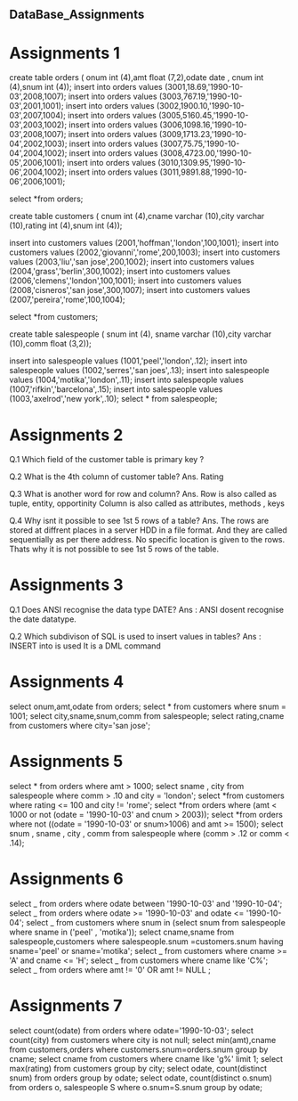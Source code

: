 ## DataBase_Assignments

# Assignments 1

create table orders ( onum int (4),amt float (7,2),odate date , cnum int (4),snum int (4));
insert into orders values (3001,18.69,'1990-10-03',2008,1007);
insert into orders values (3003,767.19,'1990-10-03',2001,1001);
insert into orders values (3002,1900.10,'1990-10-03',2007,1004);
insert into orders values (3005,5160.45,'1990-10-03',2003,1002);
insert into orders values (3006,1098.16,'1990-10-03',2008,1007);
insert into orders values (3009,1713.23,'1990-10-04',2002,1003);
insert into orders values (3007,75.75,'1990-10-04',2004,1002);
insert into orders values (3008,4723.00,'1990-10-05',2006,1001);
insert into orders values (3010,1309.95,'1990-10-06',2004,1002);
insert into orders values (3011,9891.88,'1990-10-06',2006,1001);

select \*from orders;

create table customers ( cnum int (4),cname varchar (10),city varchar (10),rating int (4),snum int (4));

insert into customers values (2001,'hoffman','london',100,1001);
insert into customers values (2002,'giovanni','rome',200,1003);
insert into customers values (2003,'liu','san jose',200,1002);
insert into customers values (2004,'grass','berlin',300,1002);
insert into customers values (2006,'clemens','london',100,1001);
insert into customers values (2008,'cisneros','san jose',300,1007);
insert into customers values (2007,'pereira','rome',100,1004);

select \*from customers;

create table salespeople ( snum int (4), sname varchar (10),city varchar (10),comm float (3,2));

insert into salespeople values (1001,'peel','london',.12);
insert into salespeople values (1002,'serres','san joes',.13);
insert into salespeople values (1004,'motika','london',.11);
insert into salespeople values (1007,'rifkin','barcelona',.15);
insert into salespeople values (1003,'axelrod','new york',.10);
select \* from salespeople;

# Assignments 2

Q.1 Which field of the customer table is primary key ?

Q.2 What is the 4th column of customer table?
Ans. Rating

Q.3 What is another word for row and column?
Ans. Row is also called as tuple, entity, opportinity Column is also called as attributes, methods , keys

Q.4 Why isnt it possible to see 1st 5 rows of a table?
Ans. The rows are stored at diffrent places in a server HDD in a file format. And they
are called sequentially as per there address. No specific location is given to the rows.
Thats why it is not possible to see 1st 5 rows of the table.

# Assignments 3

Q.1 Does ANSI recognise the data type DATE?
Ans : ANSI dosent recognise the date datatype.

Q.2 Which subdivison of SQL is used to insert values in tables?
Ans : INSERT into is used
It is a DML command

# Assignments 4

select onum,amt,odate from orders;
select \* from customers where snum = 1001;
select city,sname,snum,comm from salespeople;
select rating,cname from customers where city='san jose';

# Assignments 5

select * from orders where amt > 1000;
select sname , city from salespeople where comm > .10 and city = 'london';
select *from customers where rating <= 100 and city != 'rome';
select *from orders where (amt < 1000 or not (odate = '1990-10-03' and cnum > 2003));
select *from orders where not ((odate = '1990-10-03' or snum>1006) and amt >= 1500);
select snum , sname , city , comm from salespeople where (comm > .12 or comm < .14);

# Assignments 6

select _ from orders where odate between '1990-10-03' and '1990-10-04';
select _ from orders where odate >= '1990-10-03' and odate <= '1990-10-04';
select _ from customers where snum in (select snum from salespeople where sname in ('peel' , 'motika'));
select cname,sname from salespeople,customers where salespeople.snum =customers.snum having sname='peel' or sname='motika';
select _ from customers where cname >= 'A' and cname <= 'H';
select _ from customers where cname like 'C%';
select _ from orders where amt != '0' OR amt != NULL ;

# Assignments 7

select count(odate) from orders where odate='1990-10-03';
select count(city) from customers where city is not null;
select min(amt),cname from customers,orders where customers.snum=orders.snum group by cname;
select cname from customers where cname like 'g%' limit 1;
select max(rating) from customers group by city;
select odate, count(distinct snum) from orders group by odate;
select odate, count(distinct o.snum) from orders o, salespeople S where o.snum=S.snum group by odate;
